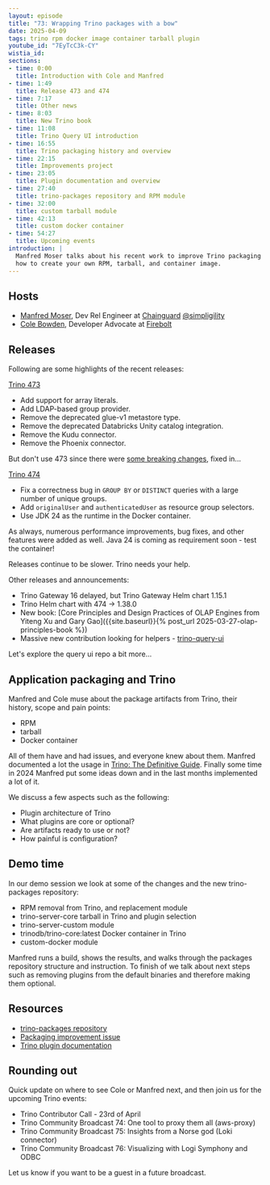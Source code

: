 ```yaml
---
layout: episode
title: "73: Wrapping Trino packages with a bow"
date: 2025-04-09
tags: trino rpm docker image container tarball plugin
youtube_id: "7EyTcC3k-CY"
wistia_id:
sections:
- time: 0:00
  title: Introduction with Cole and Manfred
- time: 1:49
  title: Release 473 and 474
- time: 7:17
  title: Other news
- time: 8:03
  title: New Trino book
- time: 11:08
  title: Trino Query UI introduction
- time: 16:55
  title: Trino packaging history and overview
- time: 22:15
  title: Improvements project
- time: 23:05
  title: Plugin documentation and overview
- time: 27:40
  title: trino-packages repository and RPM module
- time: 32:00
  title: custom tarball module
- time: 42:13
  title: custom docker container 
- time: 54:27
  title: Upcoming events
introduction: | 
  Manfred Moser talks about his recent work to improve Trino packaging and demos
  how to create your own RPM, tarball, and container image.
---
```


## Hosts

* [Manfred Moser](https://www.linkedin.com/in/manfredmoser), Dev Rel Engineer
  at [Chainguard](https://chainguard.dev)
  [@simpligility](https://x.com/simpligility)
* [Cole Bowden](https://www.linkedin.com/in/cole-m-bowden), Developer Advocate
  at [Firebolt](https://www.firebolt.io/) 
  
## Releases

Following are some highlights of the recent releases:

[Trino 473]({{site.baseurl}}/docs/current/release/release-473.html)

* Add support for array literals.
* Add LDAP-based group provider.
* Remove the deprecated glue-v1 metastore type.
* Remove the deprecated Databricks Unity catalog integration.
* Remove the Kudu connector.
* Remove the Phoenix connector.

But don't use 473 since there were [some breaking changes](https://github.com/trinodb/trino/issues/25381), fixed in...

[Trino 474]({{site.baseurl}}/docs/current/release/release-474.html)

* Fix a correctness bug in `GROUP BY` or `DISTINCT` queries with a large number
  of unique groups.
* Add `originalUser` and `authenticatedUser` as resource group selectors.
* Use JDK 24 as the runtime in the Docker container. 

As always, numerous performance improvements, bug fixes, and other features were
added as well. Java 24 is coming as requirement soon - test the container!

Releases continue to be slower. Trino needs your help.

Other releases and announcements: 

* Trino Gateway 16 delayed, but Trino Gateway Helm chart 1.15.1
* Trino Helm chart with 474 -> 1.38.0
* New book: [Core Principles and Design Practices of OLAP Engines from Yiteng Xu
  and Gary Gao]({{site.baseurl}}{% post_url 2025-03-27-olap-principles-book %})
* Massive new contribution looking for helpers - [trino-query-ui](https://github.com/trinodb/trino-query-ui)

Let's explore the query ui repo a bit more...

## Application packaging and Trino

Manfred and Cole muse about the package artifacts from Trino, their history,
scope and pain points:

* RPM
* tarball
* Docker container

All of them have and had issues, and everyone knew about them. Manfred
documented a lot the usage in [Trino: The Definitive
Guide]({{site.baseurl}}/trino-the-definitive-guide). Finally some time in 2024
Manfred put some ideas down and in the last months implemented a lot of it.

We discuss a few aspects such as the following:

* Plugin architecture of Trino
* What plugins are core or optional?
* Are artifacts ready to use or not? 
* How painful is configuration?

## Demo time

In our demo session we look at some of the changes and the new trino-packages
repository:

* RPM removal from Trino, and replacement module
* trino-server-core tarball in Trino and plugin selection
* trino-server-custom module
* trinodb/trino-core:latest Docker container in Trino
* custom-docker module

Manfred runs a build, shows the results, and walks through the packages
repository structure and instruction. To finish of we talk about next steps such
as removing plugins from the default binaries and therefore making them
optional.

## Resources

* [trino-packages repository](https://github.com/trinodb/trino-packages)
* [Packaging improvement issue](https://github.com/trinodb/trino/issues/22597)
* [Trino plugin documentation]({{site.baseurl}}/docs/current/installation/plugins.html)

## Rounding out

Quick update on where to see Cole or Manfred next, and then join us for the
upcoming Trino events:

* Trino Contributor Call - 23rd of April
* Trino Community Broadcast 74: One tool to proxy them all (aws-proxy)
* Trino Community Broadcast 75: Insights from a Norse god (Loki connector)
* Trino Community Broadcast 76: Visualizing with Logi Symphony and ODBC

Let us know if you want to be a guest in a future broadcast.
